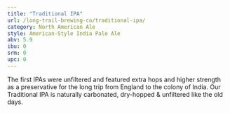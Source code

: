 ```yaml
---
title: "Traditional IPA"
url: /long-trail-brewing-co/traditional-ipa/
category: North American Ale
style: American-Style India Pale Ale
abv: 5.9
ibu: 0
srm: 0
upc: 0
---
```

The first IPAs were unfiltered and featured extra hops and higher strength as a preservative for the long trip from England to the colony of India. Our Traditional IPA is naturally carbonated, dry-hopped & unfiltered like the old days.
